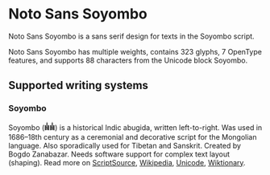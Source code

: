 
# Noto Sans Soyombo

Noto Sans Soyombo is a sans serif design for texts in the Soyombo script. 

Noto Sans Soyombo has multiple weights, contains 323 glyphs, 7 OpenType features, and supports 88 characters from the Unicode block Soyombo.


## Supported writing systems


### Soyombo

Soyombo (𑪞𑪞‎) is a historical Indic abugida, written left-to-right. Was used in 1686–18th century as a ceremonial and decorative script for the Mongolian language. Also sporadically used for Tibetan and Sanskrit. Created by Bogdo Zanabazar. Needs software support for complex text layout (shaping). Read more on [ScriptSource](https://scriptsource.org/scr/Soyo), [Wikipedia](https://en.wikipedia.org/wiki/ISO_15924:Soyo), [Unicode](https://www.unicode.org/versions/Unicode13.0.0/ch14.pdf#G41941), [Wiktionary](https://en.wiktionary.org/wiki/Category:Soyombo_script).

